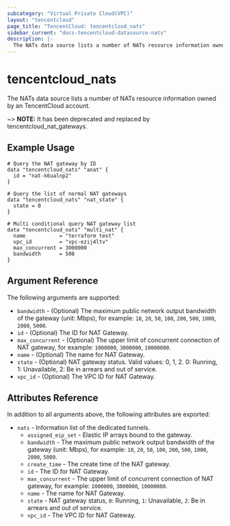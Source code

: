 ```yaml
---
subcategory: "Virtual Private Cloud(VPC)"
layout: "tencentcloud"
page_title: "TencentCloud: tencentcloud_nats"
sidebar_current: "docs-tencentcloud-datasource-nats"
description: |-
  The NATs data source lists a number of NATs resource information owned by an TencentCloud account.
---
```


# tencentcloud_nats

The NATs data source lists a number of NATs resource information owned by an TencentCloud account.

~> **NOTE:** It has been deprecated and replaced by tencentcloud_nat_gateways.

## Example Usage

```hcl
# Query the NAT gateway by ID
data "tencentcloud_nats" "anat" {
  id = "nat-k6ualnp2"
}

# Query the list of normal NAT gateways
data "tencentcloud_nats" "nat_state" {
  state = 0
}

# Multi conditional query NAT gateway list
data "tencentcloud_nats" "multi_nat" {
  name           = "terraform test"
  vpc_id         = "vpc-ezij4ltv"
  max_concurrent = 3000000
  bandwidth      = 500
}
```

## Argument Reference

The following arguments are supported:

* `bandwidth` - (Optional) The maximum public network output bandwidth of the gateway (unit: Mbps), for example: `10`, `20`, `50`, `100`, `200`, `500`, `1000`, `2000`, `5000`.
* `id` - (Optional) The ID for NAT Gateway.
* `max_concurrent` - (Optional) The upper limit of concurrent connection of NAT gateway, for example: `1000000`, `3000000`, `10000000`.
* `name` - (Optional) The name for NAT Gateway.
* `state` - (Optional) NAT gateway status. Valid values: 0, 1, 2. 0: Running, 1: Unavailable, 2: Be in arrears and out of service.
* `vpc_id` - (Optional) The VPC ID for NAT Gateway.

## Attributes Reference

In addition to all arguments above, the following attributes are exported:

* `nats` - Information list of the dedicated tunnels.
  * `assigned_eip_set` - Elastic IP arrays bound to the gateway.
  * `bandwidth` - The maximum public network output bandwidth of the gateway (unit: Mbps), for example: `10`, `20`, `50`, `100`, `200`, `500`, `1000`, `2000`, `5000`.
  * `create_time` - The create time of the NAT gateway.
  * `id` - The ID for NAT Gateway.
  * `max_concurrent` - The upper limit of concurrent connection of NAT gateway, for example: `1000000`, `3000000`, `10000000`.
  * `name` - The name for NAT Gateway.
  * `state` - NAT gateway status, `0`: Running, `1`: Unavailable, `2`: Be in arrears and out of service.
  * `vpc_id` - The VPC ID for NAT Gateway.


